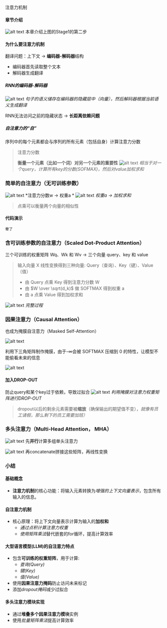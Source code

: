 注意力机制


#### 章节介绍
![alt text](images/build-a-llm/image_rename24.png)
本章介绍上图的Stage1的第二步

#### 为什么要注意力机制
翻译问题：上下文
-> **编码器-解码器**结构

- 编码器首先读取整个文本
- 解码器生成翻译

##### RNN的编码器-解码器
![alt text](images/build-a-llm/image_rename16.png)
*句子的语义储存在编码器的隐藏层中（向量），然后解码器根据当前语义生成翻译*

RNN无法访问之前的隐藏状态 -> **长距离依赖问题**

##### 自注意力的“自”

 序列中的每个元素都会与序列的所有元素（包括自身）计算注意力分数

> 注意力分数
>
> **衡量一个元素（比如一个词）对另一个元素的重要性**
> ![alt text](images/build-a-llm/image_rename17.png)
> *相当于对一个query，计算所有key的分数(SOFMAX)，然后对value加权求和*

### 简单的自注意力（无可训练参数）

![alt text](images/build-a-llm/image_rename18.png)
*注意力分数w -> 权重a *
![alt text](images/build-a-llm/image_rename19.png)
*权重a -> 加权求和*

> 点乘可以衡量两个向量的相似性

#### 代码演示
```python
晕了
```

### 含可训练参数的自注意力（Scaled Dot-Product Attention）
三个可训练的权重矩阵 Wq、Wk 和 Wv -> 三个向量 query、key 和 value

> 输入向量 X 线性变换得到三种向量: Query（查询）、Key（键）、Value（值）
>
> - 由 Query 点乘 Key 得到注意力分数 W
> - 由 $W \over \sqrt(d_k)$ 做 SOFTMAX 得到权重 a
> - 由 a 点乘 Value 得到加权求和

![alt text](images/build-a-llm/image_rename22.png)
*完整过程*

### 因果注意力（Causal Attention）
也成为掩膜自注意力（Masked Self-Attention）

![alt text](images/build-a-llm/image_rename23.png)

利用下三角矩阵制作掩膜，由于-∞会被 SOFTMAX 压缩到 0 的特性，让模型不能偷看未来的信息

![alt text](images/build-a-llm/image_rename25.png)

#### 加入DROP-OUT

防止query和某个key过于依赖，导致过拟合
![alt text](images/build-a-llm/image_rename31.png)
*利用掩膜对注意力权重矩阵进行DROP-OUT*

> dropout以后的剩余元素需要被**缩放**（确保输出的期望值不变），*就像有员工请假，那么剩下的员工需要加班）*

### 多头注意力（Multi-Head Attention， MHA）

![alt text](images/build-a-llm/image_rename26.png)
先**并行**计算多组单头注意力



![alt text](images/build-a-llm/image_rename27.png)
再concatenate拼接这些矩阵，再线性变换

### 小结
#### 基础概念
- **注意力机制**的核心功能：将输入元素转换为*增强的上下文向量表示*，包含所有输入的信息。

#### 自注意力机制
- 核心原理：将上下文向量表示计算为输入的**加权和**
  - *通过点积计算注意力权重*
  - *使用矩阵乘法*替代嵌套的for循环，提高计算效率

#### 大型语言模型(LLM)的自注意力特点
- 包含**可训练的权重矩阵**，用于计算:
  - *查询(Query)*
  - *键(Key)*
  - *值(Value)*
- 使用**因果注意力掩码**防止访问未来标记
- 添加*dropout掩码*减少过拟合

#### 多头注意力模块实现
- 通过**堆叠多个因果注意力模块**实例
- 使用*批量矩阵乘法*提高计算效率
